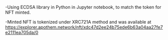 -Using ECDSA library in Python in Jupyter notebook, to match the token for NFT minted.

-Minted NFT is tokenized under XRC721A method and was available at 
https://explorer.apothem.network/nft/xdc47d2ee24b75ede6b63a04aa27fe7e2111ea705da/0
